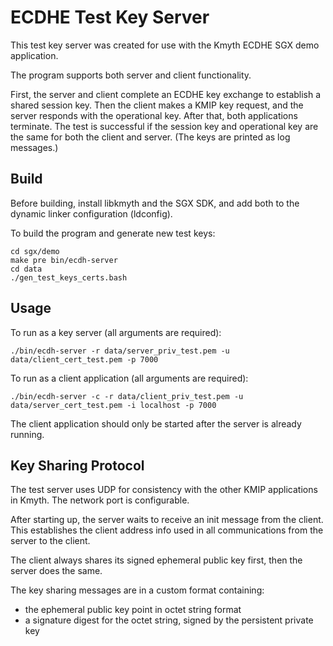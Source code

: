 # ECDHE Test Key Server

This test key server was created for use with the Kmyth ECDHE SGX demo application.

The program supports both server and client functionality.

First, the server and client complete an ECDHE key exchange to establish a shared session key.
Then the client makes a KMIP key request,
and the server responds with the operational key.
After that, both applications terminate.
The test is successful if the session key and operational key
are the same for both the client and server.
(The keys are printed as log messages.)


## Build

Before building, install libkmyth and the SGX SDK,
and add both to the dynamic linker configuration (ldconfig).

To build the program and generate new test keys:
```
cd sgx/demo
make pre bin/ecdh-server
cd data
./gen_test_keys_certs.bash
```

## Usage

To run as a key server (all arguments are required):
```
./bin/ecdh-server -r data/server_priv_test.pem -u data/client_cert_test.pem -p 7000
```

To run as a client application (all arguments are required):
```
./bin/ecdh-server -c -r data/client_priv_test.pem -u data/server_cert_test.pem -i localhost -p 7000
```

The client application should only be started after the server is already running.


## Key Sharing Protocol

The test server uses UDP for consistency with the other KMIP applications in Kmyth.
The network port is configurable.

After starting up, the server waits to receive an init message from the client.
This establishes the client address info used in all communications from the server to the client.

The client always shares its signed ephemeral public key first,
then the server does the same.

The key sharing messages are in a custom format containing:
* the ephemeral public key point in octet string format
* a signature digest for the octet string, signed by the persistent private key
